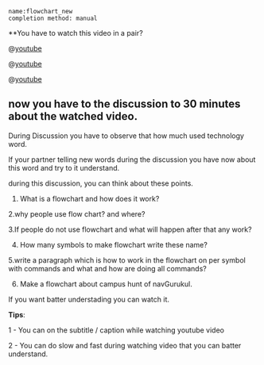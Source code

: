 

```ngMeta
name:flowchart_new
completion method: manual
```
**You have to watch this video in a pair?

@[youtube](iJmcgQRk048)


@[youtube](DF2XAc07eI0)


@[youtube](flowchart-programming.html)

## now you have to the discussion to 30 minutes about the watched video.

During Discussion you have to observe that how much used technology word.

If your partner telling new words during the discussion you have now about this word and try to it understand.

during this discussion, you can think about these points.


1. What is a flowchart and how does it work?


2.why people use flow chart? and where?


3.If people do not use flowchart and what will happen after that any work?


4. How many symbols to make flowchart write these name?


5.write a paragraph which is how to work in the flowchart on per symbol with commands and what and how are doing all commands?


6. Make a flowchart about campus hunt of navGurukul.


If you want batter understading you can watch it.


**Tips**:

1 - You can on the subtitle / caption while watching youtube video

2 - You can do slow and fast during watching video that you can batter understand.
